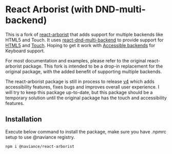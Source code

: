 <h1>React Arborist (with DND-multi-backend)</h1>

This is a fork of [react-arborist](https://github.com/brimdata/react-arborist) that adds support for multiple backends like HTML5 and Touch. It uses [react-dnd-multi-backend](https://github.com/LouisBrunner/dnd-multi-backend/) to provide support for [HTML5](https://github.com/react-dnd/react-dnd/tree/main/packages/backend-html5) and [Touch](https://github.com/react-dnd/react-dnd/blob/main/packages/backend-touch).
Hoping to get it work with [Accessible backends](https://github.com/discord/react-dnd-accessible-backend) for Keyboard support.

For most documentation and examples, please refer to the original react-arborist package. This fork is intended to be a drop-in replacement for the original package, with the added benefit of supporting multiple backends.

The react-arborist package is still in process to release [v4](https://github.com/brimdata/react-arborist/pull/235) which adds accessibility features, fixes bugs and improves overall user experience. I will try to keep this package up-to-date, but this package should be a temporary solution until the original package has the touch and accessibility features.


<h2>Installation</h2>
Execute below command to install the package, make sure you have .npmrc setup to use @naviance registry.

```bash
npm i @naviance/react-arborist
```
